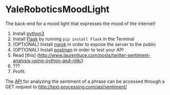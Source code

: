 # YaleRoboticsMoodLight
The back-end for a mood light that expresses the mood of the internet!


1. Install [python3](https://www.python.org/downloads/)
2. Install [Flask](http://flask.pocoo.org/) by running `pip install Flask` in the Terminal
2. (OPTIONAL) Install [ngrok](https://ngrok.com/) in order to expose the server to the public
2. (OPTIONAL) Install [postman](https://www.getpostman.com/) in order to test your API
3. Read [this] (http://www.laurentluce.com/posts/twitter-sentiment-analysis-using-python-and-nltk/)
4. ???
5. Profit.

The [API](http://text-processing.com/docs/sentiment.html) for analyzing the sentiment of a phrase can be accessed through a GET request to http://text-processing.com/api/sentiment/
